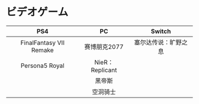 # ビデオゲーム
PS4  | PC | Switch
 :----: | :----: | :----:
 FinalFantasy VII Remake  | 赛博朋克2077 | 塞尔达传说：旷野之息
 Persona5 Royal  | NieR：Replicant
 | | 黑帝斯
 | | 空洞骑士
